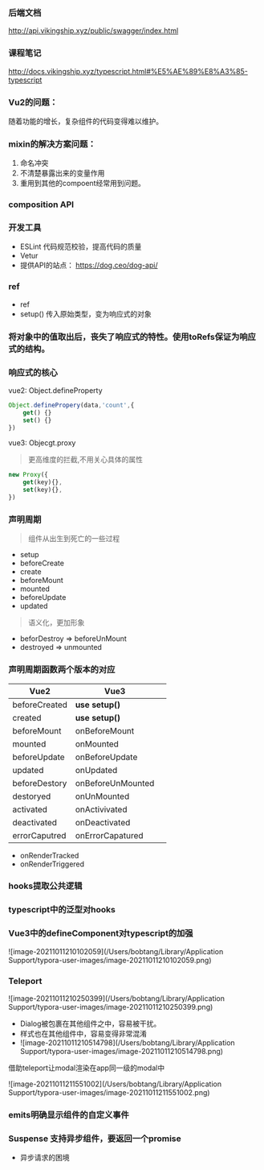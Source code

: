 ### 后端文档

http://api.vikingship.xyz/public/swagger/index.html

### 课程笔记

http://docs.vikingship.xyz/typescript.html#%E5%AE%89%E8%A3%85-typescript



### Vu2的问题：

随着功能的增长，复杂组件的代码变得难以维护。

### mixin的解决方案问题：

1. 命名冲突
2. 不清楚暴露出来的变量作用
3. 重用到其他的compoent经常用到问题。

### composition API





### 开发工具

- ESLint 代码规范校验，提高代码的质量
- Vetur
- 提供API的站点： https://dog.ceo/dog-api/


### ref
- ref
- setup()
传入原始类型，变为响应式的对象


### 将对象中的值取出后，丧失了响应式的特性。使用toRefs保证为响应式的结构。

### 响应式的核心
vue2: Object.defineProperty
```js
Object.definePropery(data,'count',{
    get() {}
    set() {}
})
```
vue3: Objecgt.proxy
> 更高维度的拦截,不用关心具体的属性
```js
new Proxy({
    get(key){},
    set(key){},
})
```

### 声明周期
> 组件从出生到死亡的一些过程
- setup
- beforeCreate
- create
- beforeMount
- mounted
- beforeUpdate
- updated
> 语义化，更加形象
- beforDestroy => beforeUnMount
- destroyed => unmounted



### 声明周期函数两个版本的对应

| Vue2          | Vue3              |      |
| ------------- | ----------------- | ---- |
| beforeCreated | **use setup()**   |      |
| created       | **use setup()**   |      |
| beforeMount   | onBeforeMount     |      |
| mounted       | onMounted         |      |
| beforeUpdate  | onBeforeUpdate    |      |
| updated       | onUpdated         |      |
| beforeDestory | onBeforeUnMounted |      |
| destoryed     | onUnMounted       |      |
| activated     | onActivivated     |      |
| deactivated   | onDeactivated     |      |
| errorCaputred | onErrorCapatured  |      |

- onRenderTracked
- onRenderTriggered


### hooks提取公共逻辑
### typescript中的泛型对hooks
### Vue3中的defineComponent对typescript的加强

![image-20211011210102059](/Users/bobtang/Library/Application Support/typora-user-images/image-20211011210102059.png)


### Teleport

![image-20211011210250399](/Users/bobtang/Library/Application Support/typora-user-images/image-20211011210250399.png)
- Dialog被包裹在其他组件之中，容易被干扰。
- 样式也在其他组件中，容易变得非常混淆
- ![image-20211011210514798](/Users/bobtang/Library/Application Support/typora-user-images/image-20211011210514798.png)

借助teleport让modal渲染在app同一级的modal中

![image-20211011211551002](/Users/bobtang/Library/Application Support/typora-user-images/image-20211011211551002.png)

### emits明确显示组件的自定义事件

### Suspense 支持异步组件，要返回一个promise
- 异步请求的困境